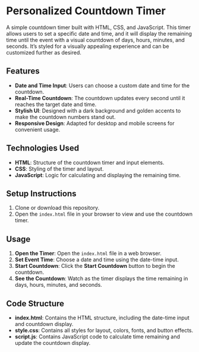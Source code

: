 # Personalized Countdown Timer

A simple countdown timer built with HTML, CSS, and JavaScript. This timer allows users to set a specific date and time, and it will display the remaining time until the event with a visual countdown of days, hours, minutes, and seconds. It’s styled for a visually appealing experience and can be customized further as desired.

## Features

- **Date and Time Input**: Users can choose a custom date and time for the countdown.
- **Real-Time Countdown**: The countdown updates every second until it reaches the target date and time.
- **Stylish UI**: Designed with a dark background and golden accents to make the countdown numbers stand out.
- **Responsive Design**: Adapted for desktop and mobile screens for convenient usage.

## Technologies Used

- **HTML**: Structure of the countdown timer and input elements.
- **CSS**: Styling of the timer and layout.
- **JavaScript**: Logic for calculating and displaying the remaining time.

## Setup Instructions

1. Clone or download this repository.
2. Open the `index.html` file in your browser to view and use the countdown timer.

## Usage

1. **Open the Timer**: Open the `index.html` file in a web browser.
2. **Set Event Time**: Choose a date and time using the date-time input.
3. **Start Countdown**: Click the **Start Countdown** button to begin the countdown.
4. **See the Countdown**: Watch as the timer displays the time remaining in days, hours, minutes, and seconds.

## Code Structure

- **index.html**: Contains the HTML structure, including the date-time input and countdown display.
- **style.css**: Contains all styles for layout, colors, fonts, and button effects.
- **script.js**: Contains JavaScript code to calculate time remaining and update the countdown display.
